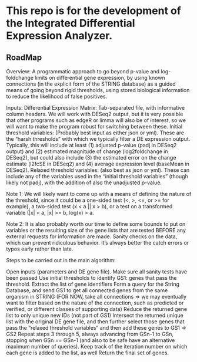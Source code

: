 # This repo is for the development of the Integrated Differential Expression Analyzer.

## RoadMap

Overview: A programmatic approach to go beyond p-value and log-foldchange limits on differential gene expression, by using known connections (in the explicit form of the STRING database) as a guided means of going beyond rigid thresholds, using stored biological information to reduce the likelihood of false positives.

Inputs:
Differential Expression Matrix: Tab-separated file, with informative column headers. We will work with DESeq2 output, but it is very possible that other programs such as edgeR or limma will also be of interest, so we will want to make the program robust for switching between these.
Initial threshold variables: (Probably best input as either json or yml). These are the “harsh thresholds” with which we typically filter a DE expression output. Typically, this will include at least (1) adjusted p-value (padj in DESeq2 output) and (2) estimated magnitude of change (log2foldchange in DESeq2), but could also include (3) the estimated error on the change estimate (l2fcSE in DESeq2) and (4) average expression level (baseMean in DESeq2).
Relaxed threshold variables: (also best as json or yml). These can include any of the variables used in the “initial threshold variables” (though likely not padj), with the addition of also the unadjusted p-value.

Note 1: We will likely want to come up with a means of defining the nature of the threshold, since it could be a one-sided test (<, >, <=, or >= for example), a two-sided test (x < a || x > b), or a test on a transformed variable (|x| < a, |x| >= b, log(x) > a.

Note 2: It is also probably worth our time to define some bounds to put on variables or the resulting size of the gene lists that are tested BEFORE any external requests for information are made. Sanity checks on the data, which can prevent ridiculous behavior. It’s always better the catch errors or typos early rather than late.

Steps to be carried out in the main algorithm:

Open inputs (parameters and DE gene file). Make sure all sanity tests have been passed
Use initial thresholds to identify GS1: genes that pass the threshold. Extract the list of gene identifiers
Form a query for the String Database, and send GS1 to get all connected genes from the same organism in STRING (FOR NOW, take all connections => we may eventually want to filter based on the nature of the connection, such as predicted or verified, or different classes of supporting data)
Reduce the returned gene list to only unique new IDs (not part of GS1)
Intersect the returned unique list with the original DE gene file, and then further select those genes that pass the “relaxed threshold variables” and then add these genes to GS1 => GS2
Repeat steps 3 through 5, always advancing from GSn-1 to GSn, stopping when GSn == GSn-1 (and also to be safe have an alternative maximum number of queries). Keep track of the iteration number on which each gene is added to the list, as well
Return the final set of genes.
